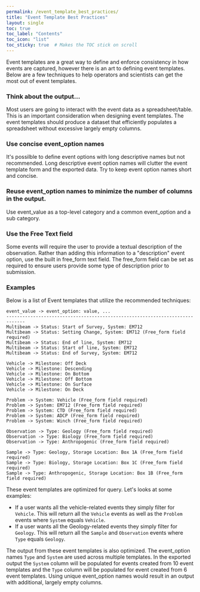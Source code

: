 ```yaml
---
permalink: /event_template_best_practices/
title: "Event Template Best Practices"
layout: single
toc: true
toc_label: "Contents"
toc_icon: "list"
toc_sticky: true  # Makes the TOC stick on scroll
---
```

Event templates are a great way to define and enforce consistency in how events are captured, however there is an art to defining event templates. Below are a few techniques to help operators and scientists can get the most out of event templates.

### Think about the output... 
Most users are going to interact with the event data as a spreadsheet/table. This is an important consideration when designing event templates. The event templates should produce a dataset that efficiently populates a spreadsheet without excessive largely empty columns. 

### Use concise event_option names
It's possilble to define event options with long descriptive names but not recommended. Long descriptive event option names will clutter the event template form and the exported data. Try to keep event option names short and concise.

### Reuse event_option names to minimize the number of columns in the output.
Use event_value as a top-level category and a common event_option and a sub category.

### Use the Free Text field
Some events will require the user to provide a textual description of the observation.  Rather than adding this information to a "description" event option, use the built in free_form text field. The free_form field can be set as required to ensure users provide some type of description prior to submission.

### Examples 
Below is a list of Event templates that utilize the recommended techniques:
```
event_value -> event_option: value, ...
-----------------------------------------------------------------------------
Multibeam -> Status: Start of Survey, System: EM712
Multibeam -> Status: Setting Change, System: EM712 (Free_form field required)
Multibeam -> Status: End of line, System: EM712
Multibeam -> Status: Start of line, System: EM712
Multibeam -> Status: End of Survey, System: EM712

Vehicle -> Milestone: Off Deck
Vehicle -> Milestone: Descending
Vehicle -> Milestone: On Bottom
Vehicle -> Milestone: Off Bottom
Vehicle -> Milestone: On Surface
Vehicle -> Milestone: On Deck

Problem -> System: Vehicle (Free_form field required)
Problem -> System: EM712 (Free_form field required)
Problem -> System: CTD (Free_form field required)
Problem -> System: ADCP (Free_form field required)
Problem -> System: Winch (Free_form field required)

Observation -> Type: Geology (Free_form field required)
Observation -> Type: Biology (Free_form field required)
Observation -> Type: Anthropogenic (Free_form field required)

Sample -> Type: Geology, Storage Location: Box 1A (Free_form field required)
Sample -> Type: Biology, Storage Location: Box 1C (Free_form field required)
Sample -> Type: Anthropogenic, Storage Location: Box 1B (Free_form field required)
```

These event templates are optimized for query. Let's looks at some examples:
- If a user wants all the vehicle-related events they simply filter for `Vehicle`. This will return all the `Vehicle` events as well as the `Problem` events where `System` equals `Vehicle`.
- If a user wants all the Geology-related events they simply filter for `Geology`. This will return all the `Sample` and `Observation` events where `Type` equals `Geology`.

The output from these event templates is also optimized.  The event_option names `Type` and `System` are used across multiple templates. In the exported output the `System` column will be populated for events created from 10 event templates and the `Type` column will be populated for event created from 6 event templates. Using unique event_option names would result in an output with additional, largely empty columns.
